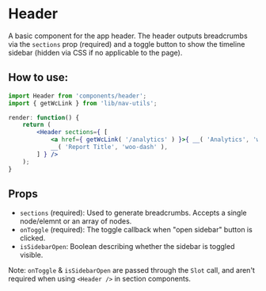 Header
====

A basic component for the app header. The header outputs breadcrumbs via the `sections` prop (required) and a toggle button to show the timeline sidebar (hidden via CSS if no applicable to the page).

## How to use:

```jsx
import Header from 'components/header';
import { getWcLink } from 'lib/nav-utils';

render: function() {
	return (
		<Header sections={ [
			<a href={ getWcLink( '/analytics' ) }>{ __( 'Analytics', 'woo-dash' ) }</a>,
			__( 'Report Title', 'woo-dash' ),
		] } />
  	);
}
```

## Props

* `sections` (required): Used to generate breadcrumbs. Accepts a single node/elemnt or an array of nodes.
* `onToggle` (required): The toggle callback when "open sidebar" button is clicked.
* `isSidebarOpen`: Boolean describing whether the sidebar is toggled visible.

Note: `onToggle` & `isSidebarOpen` are passed through the `Slot` call, and aren't required when using `<Header />` in section components.

